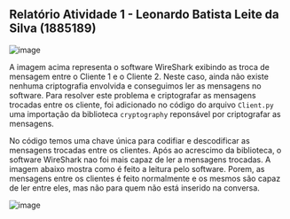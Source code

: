 ## Relatório Atividade 1 - Leonardo Batista Leite da Silva (1885189)

![image](https://user-images.githubusercontent.com/31395627/144533609-a71b924a-4914-4ac3-b129-28c8c3bbd977.png)

A imagem acima representa o software WireShark exibindo as troca de mensagem entre o Cliente 1 e o Cliente 2. 
Neste caso, ainda não existe nenhuma criptografia envolvida e conseguimos ler as mensagens no software.
Para resolver este problema e criptografar as mensagens trocadas entre os cliente, foi adicionado no código do arquivo `Client.py`
uma importação da biblioteca `cryptography` reponsável por criptografar as mensagens.

No código temos uma chave única para codifiar e descodificar as mensagens trocadas entre os clientes.
Após ao acrescimo da biblioteca, o software WireShark nao foi mais capaz de ler a mensagens trocadas.
A imagem abaixo mostra como é feito a leitura pelo software.
Porem, as mensagens entre os clientes é feito normalmente e os mesmos são capaz de ler entre eles, mas não para quem não está inserido na conversa.

![image](https://user-images.githubusercontent.com/31395627/144628644-37e49ff3-464d-4cb8-8303-bba67bae02e5.png)
